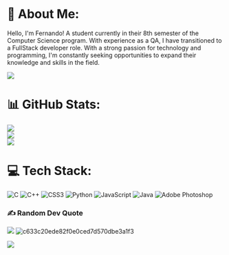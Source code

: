# 💫 About Me:
Hello, I'm Fernando!
 A student currently in their 8th semester of the Computer Science program. With experience as a QA, I have transitioned to a FullStack developer role. With a strong passion for technology and programming, I'm constantly seeking opportunities to expand their knowledge and skills in the field.
  </h3>
<div>
  <a href="https://instagram.com/fernando.soares7" target="_blank"><img src="https://img.shields.io/badge/-Instagram-%23E4405F?style=for-the-badge&logo=instagram&logoColor=white" target="_blank"></a>
  </div>
  
# 📊 GitHub Stats:
![](https://github-readme-stats.vercel.app/api?username=SakaeYasuda&theme=vue-dark&hide_border=true&include_all_commits=false&count_private=false)<br/>
![](https://github-readme-streak-stats.herokuapp.com/?user=SakaeYasuda&theme=vue-dark&hide_border=true)<br/>
![](https://github-readme-stats.vercel.app/api/top-langs/?username=SakaeYasuda&theme=vue-dark&hide_border=true&include_all_commits=false&count_private=false&layout=compact)

# 💻 Tech Stack:
![C](https://img.shields.io/badge/c-%2300599C.svg?style=for-the-badge&logo=c&logoColor=white) ![C++](https://img.shields.io/badge/c++-%2300599C.svg?style=for-the-badge&logo=c%2B%2B&logoColor=white) ![CSS3](https://img.shields.io/badge/css3-%231572B6.svg?style=for-the-badge&logo=css3&logoColor=white) ![Python](https://img.shields.io/badge/python-3670A0?style=for-the-badge&logo=python&logoColor=ffdd54) ![JavaScript](https://img.shields.io/badge/javascript-%23323330.svg?style=for-the-badge&logo=javascript&logoColor=%23F7DF1E) ![Java](https://img.shields.io/badge/java-%23ED8B00.svg?style=for-the-badge&logo=java&logoColor=white) ![Adobe Photoshop](https://img.shields.io/badge/adobephotoshop-%2331A8FF.svg?style=for-the-badge&logo=adobephotoshop&logoColor=white)
<br>
### ✍️ Random Dev Quote
![](https://quotes-github-readme.vercel.app/api?type=horizontal&theme=tokyonight)
![c633c20ede82f0e0ced7d570dbe3a1f3](https://user-images.githubusercontent.com/70382532/138322189-2db8df52-9dcb-40a0-88a8-c365466bd33d.gif)

[![](https://visitcount.itsvg.in/api?id=SakaeYasuda&icon=0&color=0)](https://visitcount.itsvg.in)
